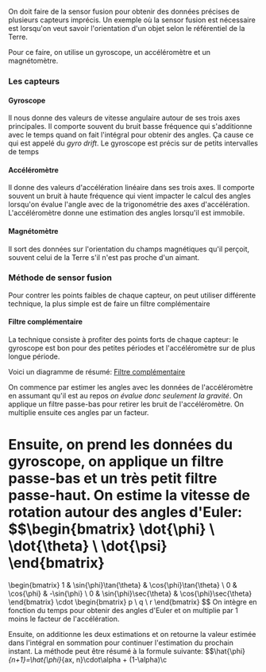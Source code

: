 On doit faire de la sensor fusion pour obtenir des données précises de plusieurs capteurs imprécis. Un exemple où la sensor fusion est nécessaire est lorsqu'on veut savoir l'orientation d'un objet selon le référentiel de la Terre. 

Pour ce faire, on utilise un gyroscope, un accéléromètre et un magnétomètre.

### Les capteurs
#### Gyroscope
Il nous donne des valeurs de vitesse angulaire autour de ses trois axes principales. Il comporte souvent du bruit basse fréquence qui s'additionne avec le temps quand on fait l'intégral pour obtenir des angles. Ça cause ce qui est appelé du *gyro drift*. Le gyroscope est précis sur de petits intervalles de temps

#### Accéléromètre
Il donne des valeurs d'accélération linéaire dans ses trois axes. Il comporte souvent un bruit à haute fréquence qui vient impacter le calcul des angles lorsqu'on évalue l'angle avec de la trigonométrie des axes d'accélération. L'accéléromètre donne une estimation des angles lorsqu'il est immobile.

#### Magnétomètre
Il sort des données sur l'orientation du champs magnétiques qu'il perçoit, souvent celui de la Terre s'il n'est pas proche d'un aimant.

### Méthode de sensor fusion
Pour contrer les points faibles de chaque capteur, on peut utiliser différente technique, la plus simple est de faire un filtre complémentaire
#### Filtre complémentaire
La technique consiste à profiter des points forts de chaque capteur: le gyroscope est bon pour des petites périodes et l'accéléromètre sur de plus longue période.

Voici un diagramme de résumé: [Filtre complémentaire](Filtre%20complémentaire.canvas)

On commence par estimer les angles avec les données de l'accéléromètre en assumant qu'il est au repos *on évalue donc seulement la gravité*. On applique un filtre passe-bas pour retirer les bruit de l'accéléromètre. On multiplie ensuite ces angles par un facteur. 

Ensuite, on prend les données du gyroscope, on applique un filtre passe-bas et un très petit filtre passe-haut. On estime la vitesse de rotation autour des angles d'Euler: $$\begin{bmatrix} 
\dot{\phi} \\ 
\dot{\theta} \\ 
\dot{\psi}
\end{bmatrix}
= 
\begin{bmatrix}
1 & \sin{\phi}\tan{\theta} & \cos{\phi}\tan{\theta} \\
0 & \cos{\phi} & -\sin{\phi} \\
0 & \sin{\phi}\sec{\theta} & \cos{\phi}\sec{\theta}
\end{bmatrix} \cdot
\begin{bmatrix} 
p \\ 
q \\ 
r
\end{bmatrix}
$$
On intègre en fonction du temps pour obtenir des angles d'Euler et on multiplie par 1 moins le facteur de l'accélération. 

Ensuite, on additionne les deux estimations et on retourne la valeur estimée dans l'intégral en sommation pour continuer l'estimation du prochain instant. La méthode peut être résumé à la formule suivante: $$\hat{\phi}_{n+1}=\hat{\phi}_{ax, n}\cdot\alpha + (1-\alpha)\c